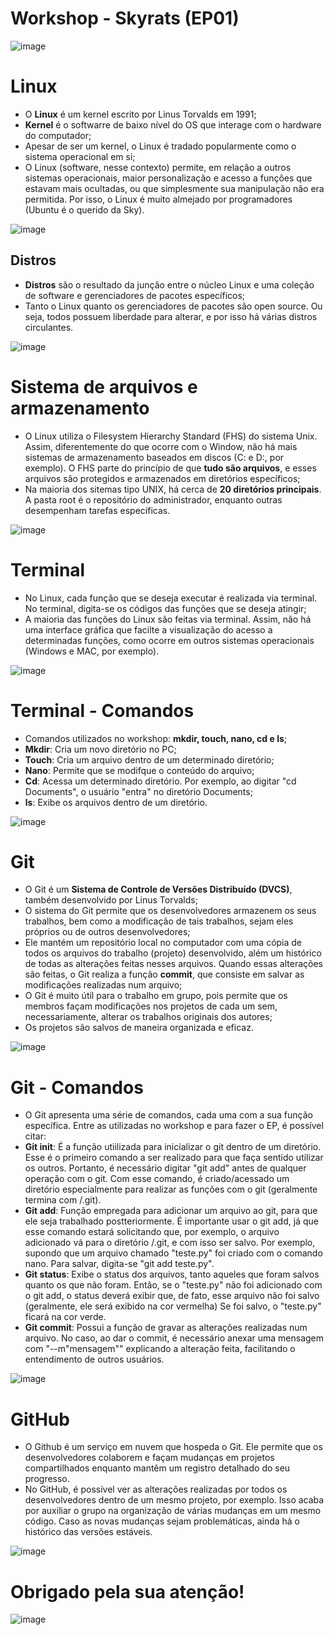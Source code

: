 # Workshop - Skyrats (EP01)

![image](https://github.com/iOtavio/Workshop-sky/assets/124748405/524b78a8-49ed-4354-96c8-0ef4c385d7e9)

# Linux
- O **Linux** é um kernel escrito por Linus Torvalds em 1991;
- **Kernel** é o softwarre de baixo nível do OS que interage com o hardware do computador;
- Apesar de ser um kernel, o Linux é tradado popularmente como o sistema operacional em si;
- O Linux (software, nesse contexto) permite, em relação a outros sistemas operacionais, maior personalização e acesso a funções que estavam mais ocultadas, ou que simplesmente sua manipulação não era permitida. Por isso, o Linux é muito almejado por programadores (Ubuntu é o querido da Sky).

![image](https://github.com/iOtavio/Workshop-sky/assets/124748405/f368e096-4580-4093-a8aa-fe0765390ed9)

## Distros
- **Distros** são o resultado da junção entre o núcleo Linux e uma coleção de software e gerenciadores de pacotes específicos;
- Tanto o Linux quanto os gerenciadores de pacotes são open source. Ou seja, todos possuem liberdade para alterar, e por isso há várias distros circulantes.

![image](https://github.com/iOtavio/Workshop-sky/assets/124748405/07224965-682b-4fac-8e0b-77598ccefbce)

# Sistema de arquivos e armazenamento
- O Linux utiliza o Filesystem Hierarchy Standard (FHS) do sistema Unix. Assim, diferentemente do que ocorre com o Window, não há mais sistemas de armazenamento baseados em discos (C: e D:, por exemplo). O FHS parte do princípio de que **tudo são arquivos**, e esses arquivos são protegidos e armazenados em diretórios específicos;
- Na maioria dos sitemas tipo UNIX, há cerca de **20 diretórios principais**. A pasta root é o repositório do administrador, enquanto outras desempenham tarefas específicas.

 ![image](https://github.com/iOtavio/Workshop-sky/assets/124748405/a0446a9c-d80d-4133-8136-5e6f4b908256)

# Terminal
- No Linux, cada função que se deseja executar é realizada via terminal. No terminal, digita-se os códigos das funções que se deseja atingir;
- A maioria das funções do Linux são feitas via terminal. Assim, não há uma interface gráfica que facilte a visualização do acesso a determinadas funções, como ocorre em outros sistemas operacionais (Windows e MAC, por exemplo).


![image](https://github.com/iOtavio/Workshop-sky/assets/124748405/ece21fad-78b3-41ce-bc9e-24be8ee3ce03)


# Terminal - Comandos
- Comandos utilizados no workshop: **mkdir, touch, nano, cd e ls**;
- **Mkdir**: Cria um novo diretório no PC;
- **Touch**: Cria um arquivo dentro de um determinado diretório;
- **Nano**: Permite que se modifque o conteúdo do arquivo;
- **Cd**: Acessa um determinado diretório. Por exemplo, ao digitar "cd Documents", o usuário "entra" no diretório Documents;
- **ls**: Exibe os arquivos dentro de um diretório.

![image](https://github.com/iOtavio/Workshop-sky/assets/124748405/57e86a53-d2b1-42a5-9d12-63b0baf1050f)


# Git
- O Git é um **Sistema de Controle de Versões Distribuído (DVCS)**, também desenvolvido por Linus Torvalds;
- O sistema do Git permite que os desenvolvedores armazenem os seus trabalhos, bem como a modificação de tais trabalhos, sejam eles próprios ou de outros desenvolvedores;
- Ele mantém um repositório local no computador com uma cópia de todos os arquivos do trabalho (projeto) desenvolvido, além um histórico de todas as alterações feitas nesses arquivos. Quando essas alterações são feitas, o Git realiza a função **commit**, que consiste em salvar as modificações realizadas num arquivo;
- O Git é muito útil para o trabalho em grupo, pois permite que os membros façam modificações nos projetos de cada um sem, necessariamente, alterar os trabalhos originais dos autores;
- Os projetos são salvos de maneira organizada e eficaz.

![image](https://github.com/iOtavio/Workshop-sky/assets/124748405/ce60f9c7-443b-43d2-9d14-a4ec2aeccf62)

# Git - Comandos

- O Git apresenta uma série de comandos, cada uma com a sua função específica. Entre as utilizadas no workshop e para fazer o EP, é possível citar:
- **Git init**: É a função utiilizada para inicializar o git dentro de um diretório. Esse é o primeiro comando a ser realizado para que faça sentido utilizar os outros. Portanto, é necessário digitar "git add" antes de qualquer operação com o git. Com esse comando, é criado/acessado um diretório especialmente para realizar as funções com o git (geralmente termina com /.git).
- **Git add**: Função empregada para adicionar um arquivo ao git, para que ele seja trabalhado postteriormente. É importante usar o git add, já que esse comando estará solicitando que, por exemplo, o arquivo adicionado vá para o diretório /.git, e com isso ser salvo. Por exemplo, supondo que um arquivo chamado "teste.py" foi criado com o comando nano. Para salvar, digita-se "git add teste.py".
- **Git status**: Exibe o status dos arquivos, tanto aqueles que foram salvos quanto os que não foram. Então, se o "teste.py" não foi adicionado com o git add, o status deverá exibir que, de fato, esse arquivo não foi salvo (geralmente, ele será exibido na cor vermelha) Se foi salvo, o "teste.py" ficará na cor verde.
- **Git commit**: Possui a função de gravar as alterações realizadas num arquivo. No caso, ao dar o commit, é necessário anexar uma mensagem com "--m"mensagem"" explicando a alteração feita, facilitando o entendimento de outros usuários.

![image](https://github.com/iOtavio/Workshop-sky/assets/124748405/6ba49ae6-513a-48d4-8f08-43a0bbd5bb46)

# GitHub
- O Github é um serviço em nuvem que hospeda o Git. Ele permite que os desenvolvedores colaborem e façam mudanças em projetos compartilhados enquanto mantêm um registro detalhado do seu progresso.
- No GitHub, é possível ver as alterações realizadas por todos os desenvolvedores dentro de um mesmo projeto, por exemplo. Isso acaba por auxiliar o grupo na organização de várias mudanças em um mesmo código. Caso as novas mudanças sejam problemáticas, ainda há o histórico das versões estáveis.

![image](https://github.com/iOtavio/Workshop-sky/assets/124748405/59d6f47a-4576-4944-a1e8-ee367beb7ab1)

# Obrigado pela sua atenção!


![image](https://github.com/iOtavio/Workshop-sky/assets/124748405/f5c768b5-37f3-428b-a008-8f1dafbdad2a)



